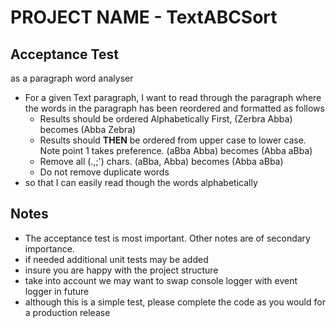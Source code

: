 # PROJECT NAME - TextABCSort

## Acceptance Test

as a paragraph word analyser
* For a given Text paragraph, I want to read through the paragraph where the words in the paragraph has been reordered and formatted as follows
    *	Results should be ordered Alphabetically First, (Zerbra Abba) becomes (Abba Zebra)
    *	Results should **THEN** be ordered from upper case to lower case. Note point 1 takes preference. (aBba Abba) becomes (Abba aBba)
    * Remove all (.,;') chars. (aBba, Abba) becomes (Abba aBba)
    *	Do not remove duplicate words
* so that I can easily read though the words alphabetically

## Notes
* The acceptance test is most important. Other notes are of secondary importance.
* if needed additional unit tests may be added
* insure you are happy with the project structure
* take into account we may want to swap console logger with event logger in future
* although this is a simple test, please complete the code as you would for a production release
